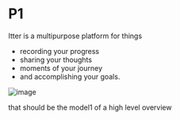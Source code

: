 # P1
Itter is a multipurpose platform for things 
- recording your progress
- sharing your thoughts
- moments of your journey
- and accomplishing your goals.


![image](https://github.com/user-attachments/assets/c2162d75-e84a-45e1-82e4-724b76ba8563)

that should be the model1 of a high level overview

